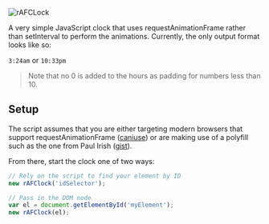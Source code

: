 ![rAFCLock](http://i.imgur.com/iDSOUSj.png)

A very simple JavaScript clock that uses requestAnimationFrame rather than setInterval to perform the animations. Currently, the only output format looks like so:

`3:24am` or `10:33pm`

> Note that no 0 is added to the hours as padding for numbers less than 10.

## Setup

The script assumes that you are either targeting modern browsers that support requestAnimationFrame ([caniuse](http://caniuse.com/requestanimationframe)) or are making use of a polyfill such as the one from Paul Irish ([gist](https://gist.github.com/paulirish/1579671)).

From there, start the clock one of two ways:

```javascript
// Rely on the script to find your element by ID
new rAFClock('idSelector');

// Pass in the DOM node
var el = document.getElementById('myElement');
new rAFClock(el);
```